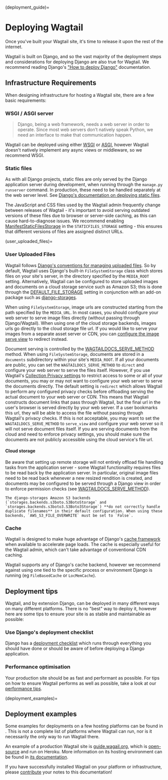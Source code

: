 (deployment_guide)=

# Deploying Wagtail

Once you've built your Wagtail site, it's time to release it upon the rest of the internet.

Wagtail is built on Django, and so the vast majority of the deployment steps and considerations for deploying Django are also true for Wagtail. We recommend reading Django's ["How to deploy Django"](django:howto/deployment/index) documentation.

## Infrastructure Requirements

When designing infrastructure for hosting a Wagtail site, there are a few basic requirements:

### WSGI / ASGI server

> Django, being a web framework, needs a web server in order to operate. Since most web servers don’t natively speak Python, we need an interface to make that communication happen.

Wagtail can be deployed using either [WSGI](django:howto/deployment/wsgi/index) or [ASGI](django:howto/deployment/asgi/index), however Wagtail doesn't natively implement any async views or middleware, so we recommend WSGI.

### Static files

As with all Django projects, static files are only served by the Django application server during development, when running through the `manage.py runserver` command. In production, these need to be handled separately at the web server level.
See [Django's documentation on deploying static files](django:howto/static-files/deployment).

The JavaScript and CSS files used by the Wagtail admin frequently change between releases of Wagtail - it's important to avoid serving outdated versions of these files due to browser or server-side caching, as this can cause hard-to-diagnose issues.
We recommend enabling [ManifestStaticFilesStorage](django.contrib.staticfiles.storage.ManifestStaticFilesStorage) in the `STATICFILES_STORAGE` setting - this ensures that different versions of files are assigned distinct URLs.

(user_uploaded_files)=

### User Uploaded Files

Wagtail follows [Django's conventions for managing uploaded files](django:topics/files).
So by default, Wagtail uses Django's built-in `FileSystemStorage` class which stores files on your site's server, in the directory specified by the `MEDIA_ROOT` setting.
Alternatively, Wagtail can be configured to store uploaded images and documents on a cloud storage service such as Amazon S3;
this is done through the [DEFAULT_FILE_STORAGE](https://docs.djangoproject.com/en/stable/ref/settings/#std:setting-DEFAULT_FILE_STORAGE)
setting in conjunction with an add-on package such as [django-storages](https://django-storages.readthedocs.io/).

When using `FileSystemStorage`, image urls are constructed starting from the path specified by the `MEDIA_URL`.
In most cases, you should configure your web server to serve image files directly (without passing through Django/Wagtail).
When using one of the cloud storage backends, images urls go directly to the cloud storage file url.
If you would like to serve your images from a separate asset server or CDN, you can [configure the image serve view](image_serve_view_redirect_action) to redirect instead.

Document serving is controlled by the [WAGTAILDOCS_SERVE_METHOD](wagtaildocs_serve_method) method.
When using `FileSystemStorage`, documents are stored in a `documents` subdirectory within your site's `MEDIA_ROOT`.
If all your documents are public, you can set the `WAGTAILDOCS_SERVE_METHOD` to `direct` and configure your web server to serve the files itself.
However, if you use Wagtail's [Collection Privacy settings](https://guide.wagtail.org/en-latest/how-to-guides/manage-collections/#privacy-settings) to restrict access to some or all of your documents, you may or may not want to configure your web server to serve the documents directly.
The default setting is `redirect` which allows Wagtail to perform any configured privacy checks before offloading serving the actual document to your web server or CDN.
This means that Wagtail constructs document links that pass through Wagtail, but the final url in the user's browser is served directly by your web server.
If a user bookmarks this url, they will be able to access the file without passing through Wagtail's privacy checks.
If this is not acceptable, you may want to set the `WAGTAILDOCS_SERVE_METHOD` to `serve_view` and configure your web server so it will not serve document files itself.
If you are serving documents from the cloud and need to enforce privacy settings, you should make sure the documents are not publicly accessible using the cloud service's file url.

#### Cloud storage

Be aware that setting up remote storage will not entirely offload file handling tasks from the application server - some Wagtail functionality requires files to be read back by the application server.
In particular, original image files need to be read back whenever a new resized rendition is created, and documents may be configured to be served through a Django view in order to enforce permission checks (see [WAGTAILDOCS_SERVE_METHOD](wagtaildocs_serve_method)).

```{note}
The django-storages Amazon S3 backends (`storages.backends.s3boto.S3BotoStorage` and `storages.backends.s3boto3.S3Boto3Storage`) **do not correctly handle duplicate filenames** in their default configuration. When using these backends, `AWS_S3_FILE_OVERWRITE` must be set to `False`.
```

### Cache

Wagtail is designed to make huge advantage of Django's [cache framework](django:topics/cache) when available to accelerate page loads. The cache is especially useful for the Wagtail admin, which can't take advantage of conventional CDN caching.

Wagtail supports any of Django's cache backend, however we recommend against using one tied to the specific process or environment Django is running (eg `FileBasedCache` or `LocMemCache`).

## Deployment tips

Wagtail, and by extension Django, can be deployed in many different ways on many different platforms. There is no "best" way to deploy it, however here are some tips to ensure your site is as stable and maintainable as possible:

### Use Django's deployment checklist

Django has a [deployment checklist](django:howto/deployment/checklist) which runs through everything you should have done or should be aware of before deploying a Django application.

### Performance optimisation

Your production site should be as fast and performant as possible. For tips on how to ensure Wagtail performs as well as possible, take a look at our [performance tips](performance_overview).

(deployment_examples)=

## Deployment examples

Some examples for deployments on a few hosting platforms can be found in [](./third_party_tutorials). This is not a complete list of platforms where Wagtail can run, nor is it necessarily the only way to run Wagtail there.

An example of a production Wagtail site is [guide.wagail.org](https://guide.wagtail.org/), which is [open-source](https://github.com/wagtail/guide) and run on Heroku. More information on its hosting environment can be found in [its documentation](https://github.com/wagtail/guide/blob/main/docs/hosting-environment.md).

If you have successfully installed Wagtail on your platform or infrastructure, please [contribute](../contributing/index) your notes to this documentation!
